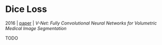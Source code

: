 # Dice Loss

2016 | [paper](https://arxiv.org/pdf/1606.04797) | _V-Net: Fully Convolutional Neural Networks for Volumetric Medical Image Segmentation_

TODO
